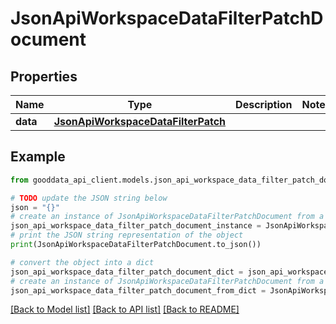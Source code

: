 # JsonApiWorkspaceDataFilterPatchDocument


## Properties

Name | Type | Description | Notes
------------ | ------------- | ------------- | -------------
**data** | [**JsonApiWorkspaceDataFilterPatch**](JsonApiWorkspaceDataFilterPatch.md) |  | 

## Example

```python
from gooddata_api_client.models.json_api_workspace_data_filter_patch_document import JsonApiWorkspaceDataFilterPatchDocument

# TODO update the JSON string below
json = "{}"
# create an instance of JsonApiWorkspaceDataFilterPatchDocument from a JSON string
json_api_workspace_data_filter_patch_document_instance = JsonApiWorkspaceDataFilterPatchDocument.from_json(json)
# print the JSON string representation of the object
print(JsonApiWorkspaceDataFilterPatchDocument.to_json())

# convert the object into a dict
json_api_workspace_data_filter_patch_document_dict = json_api_workspace_data_filter_patch_document_instance.to_dict()
# create an instance of JsonApiWorkspaceDataFilterPatchDocument from a dict
json_api_workspace_data_filter_patch_document_from_dict = JsonApiWorkspaceDataFilterPatchDocument.from_dict(json_api_workspace_data_filter_patch_document_dict)
```
[[Back to Model list]](../README.md#documentation-for-models) [[Back to API list]](../README.md#documentation-for-api-endpoints) [[Back to README]](../README.md)


